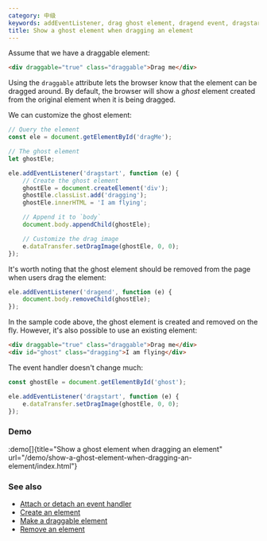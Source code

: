 ```yaml
---
category: 中级
keywords: addEventListener, drag ghost element, dragend event, dragstart event, setDragImage
title: Show a ghost element when dragging an element
---
```


Assume that we have a draggable element:

```html
<div draggable="true" class="draggable">Drag me</div>
```

Using the `draggable` attribute lets the browser know that the element can be dragged around. By default, the browser will show a _ghost_ element created from the original element when it is being dragged.

We can customize the ghost element:

```js
// Query the element
const ele = document.getElementById('dragMe');

// The ghost element
let ghostEle;

ele.addEventListener('dragstart', function (e) {
    // Create the ghost element
    ghostEle = document.createElement('div');
    ghostEle.classList.add('dragging');
    ghostEle.innerHTML = 'I am flying';

    // Append it to `body`
    document.body.appendChild(ghostEle);

    // Customize the drag image
    e.dataTransfer.setDragImage(ghostEle, 0, 0);
});
```

It's worth noting that the ghost element should be removed from the page when users drag the element:

```js
ele.addEventListener('dragend', function (e) {
    document.body.removeChild(ghostEle);
});
```

In the sample code above, the ghost element is created and removed on the fly. However, it's also possible to use an existing element:

```html
<div draggable="true" class="draggable">Drag me</div>
<div id="ghost" class="dragging">I am flying</div>
```

The event handler doesn't change much:

```js
const ghostEle = document.getElementById('ghost');

ele.addEventListener('dragstart', function (e) {
    e.dataTransfer.setDragImage(ghostEle, 0, 0);
});
```

### Demo

:demo[]{title="Show a ghost element when dragging an element" url="/demo/show-a-ghost-element-when-dragging-an-element/index.html"}

### See also

-   [Attach or detach an event handler](/attach-or-detach-an-event-handler)
-   [Create an element](/create-an-element)
-   [Make a draggable element](/make-a-draggable-element)
-   [Remove an element](/remove-an-element)
